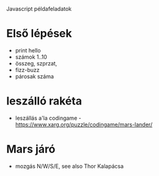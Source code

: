 Javascript példafeladatok

# Első lépések
  * print hello
  * számok 1..10
  * összeg, szprzat, 
  * fizz-buzz
  * párosak száma

# leszálló rakéta
  * leszállás a'la codingame - https://www.xarg.org/puzzle/codingame/mars-lander/


# Mars járó
  * mozgás N/W/S/E, see also Thor Kalapácsa
